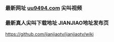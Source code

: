 ### 最新网址 [uu9494.com](http://www.uu9494.com/?jianjiaoshipin) 尖叫视频
### 最新真人尖叫下载地址 JIANJIAO地址发布页

https://github.com/jianjiaotv/jianjiaotv/wiki
